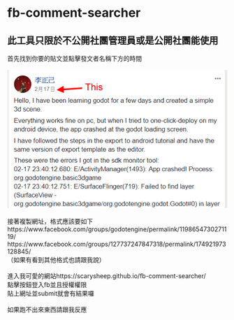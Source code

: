 # fb-comment-searcher
## 此工具只限於不公開社團管理員或是公開社團能使用
首先找到你要的貼文並點擊發文者名稱下方的時間
<br>
<br>
![image](https://github.com/ScarySheep/fb-comment-searcher/raw/master/instruction_1.png)
<br>
<br>
接著複製網址，格式應該要如下<br>
https://<i></i>www<i></i>.facebook.com<i></i>/groups/godotengine/permalink/1198654730271119/<br>
https://<i></i>www<i></i>.facebook.com<i></i>/groups/127737247847318/permalink/174921973128845/<br>
（如果有看到其他格式也請跟我說）
<br>
<br>
進入我可愛的網站https://scarysheep.github.io/fb-comment-searcher/<br>
點擊按鈕登入fb並且授權權限<br>
貼上網址並submit就會有結果囉<br>
<br>
如果跑不出來東西請跟我反應<br>
